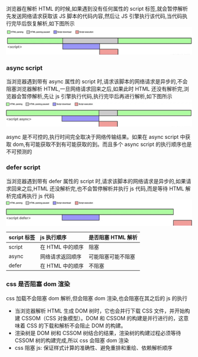 浏览器在解析 HTML 的时候,如果遇到没有任何属性的 script 标签,就会暂停解析先发送网络请求获取该 JS 脚本的代码内容,然后让 JS 引擎执行该代码,当代码执行完毕后恢复解析,如下图所示
![script](../assets/script.jpg "script")

### async script

当浏览器遇到带有 async 属性的 script 时,请求该脚本的网络请求是异步的,不会阻塞浏览器解析 HTML,一旦网络请求回来之后,如果此时 HTML 还没有解析完,浏览器会暂停解析,先让 js 引擎执行代码,执行完毕后再进行解析,如下图所示
![async](../assets/async.jpg "async")

async 是不可控的,执行时间完全取决于网络传输结果。如果在 async script 中获取 dom,有可能获取不到有可能获取的到。而且多个 async script 的执行顺序也是不可预测的

### defer script

当浏览器遇到带有 defer 属性的 script 时,请求该脚本的网络请求是异步的,如果请求回来之后,HTML 还没解析完,也不会暂停解析并执行 js 代码,而是等待 HTML 解析完成再执行 js 代码
![defer](../assets/defer.jpg "defer")

| script 标签 | js 执行顺序      | 是否阻塞 HTML 解析 |
| ----------- | :--------------- | :----------------- |
| script      | 在 HTML 中的顺序 | 阻塞               |
| async       | 网络请求返回顺序 | 可能阻塞可能不阻塞 |
| defer       | 在 HTML 中的顺序 | 不阻塞             |

### css 是否阻塞 dom 渲染

css 加载不会阻塞 dom 解析,但会阻塞 dom 渲染,也会阻塞在其之后的 js 的执行

- 当浏览器解析 HTML 生成 DOM 树时，它也会并行下载 CSS 文件，并开始构建 CSSOM（CSS 对象模型）。DOM 和 CSSOM 的构建是并行进行的，这意味着 CSS 的下载和解析不会阻止 DOM 的构建。
- 渲染树是 DOM 树和 CSSOM 树结合的结果，渲染树的构建过程必须等待 CSSOM 树的构建完成,所以 css 会阻塞 dom 渲染
- css 阻塞 js: 保证样式计算的准确性、避免重排和重绘、依赖解析顺序
